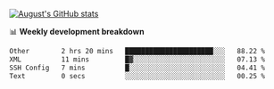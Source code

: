 
[![August's GitHub stats](https://github-readme-stats.vercel.app/api?username=zou-weidong&show_icons=true&theme=radical)](https://github.com/zou-weidong)


📊 **Weekly development breakdown**
<!--START_SECTION:waka-->

```txt
Other        2 hrs 20 mins   ██████████████████████░░░   88.22 %
XML          11 mins         █▓░░░░░░░░░░░░░░░░░░░░░░░   07.13 %
SSH Config   7 mins          █░░░░░░░░░░░░░░░░░░░░░░░░   04.41 %
Text         0 secs          ░░░░░░░░░░░░░░░░░░░░░░░░░   00.25 %
```

<!--END_SECTION:waka-->
